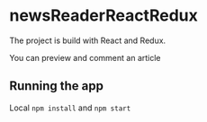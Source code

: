 # newsReaderReactRedux

The project is build with React and Redux.

You can preview and comment an article

## Running the app
Local `npm install` and `npm start`
